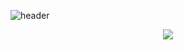 ![header](https://capsule-render.vercel.app/api?type=waving&color=gradient&height=200&section=header&text=Welcome_To_Suhun's_Github!&fontSize=50&fontColor=white&animation=fadeIn&redefinePos=80)



<p align="center">
  <a href="https://solved.ac/rlatngns6046">
    <img align="center" src="http://mazassumnida.wtf/api/v2/generate_badge?boj=rlatngns6046" />
  </a>
</p>

